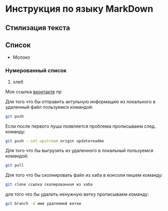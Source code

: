 # Инструкция по языку MarkDown

## Стилизация текста 

## Список 
* Молоко 
### Нумерованный список
1. хлеб 

Моя ссылка [вконтакте](https://vk.com/zzzzzz_xz) пр

Для того что бы отправить актульную информацию из локального в удаленный файл пользуемся командой:

```sh
git push
```

Если после первого пуша появляется проблема прописываем след. команду:
```sh
git push --set-upstream origin updatereadme
```

Для того что бы выгрузить из удаленного в локальный пользуемся командой:
```sh
git pull
```
Для того что бы сколнировать файл из хаба в консоли пишем команду:
```sh
git clone ссылка скопированная из хаба
```

для того что бы удалить ненужную ветку прописываем команду:
```sh
git branch -d имя удаляемой ветки
```

